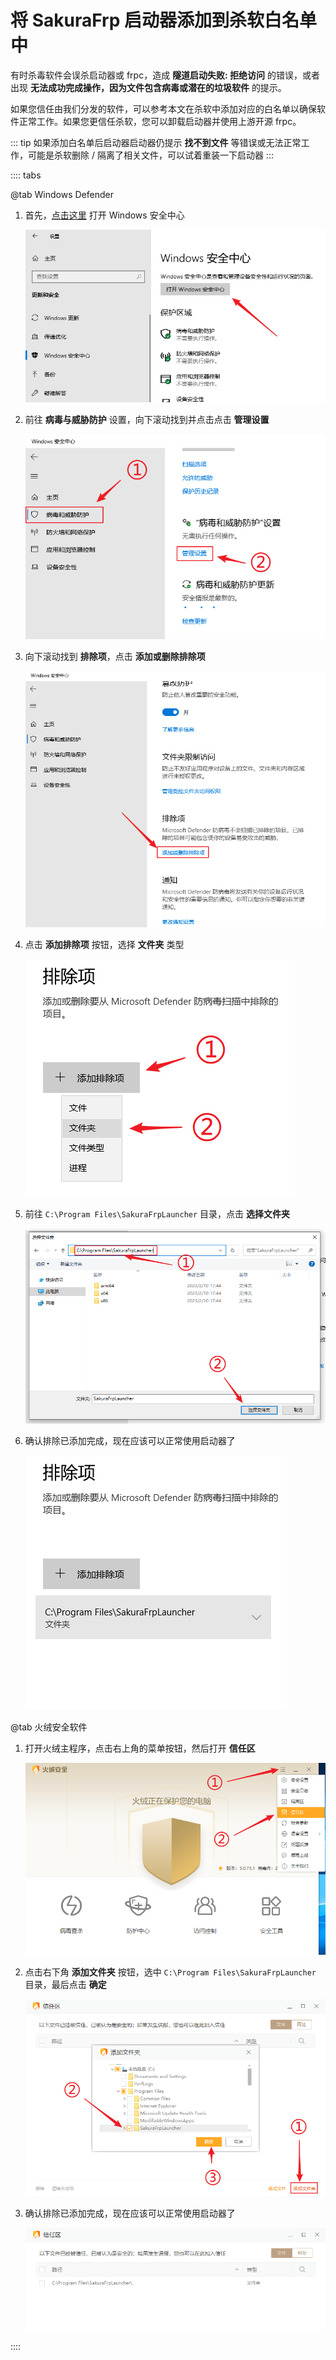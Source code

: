 # 将 SakuraFrp 启动器添加到杀软白名单中

有时杀毒软件会误杀启动器或 frpc，造成 **隧道启动失败: 拒绝访问** 的错误，或者出现 **无法成功完成操作，因为文件包含病毒或潜在的垃圾软件** 的提示。

如果您信任由我们分发的软件，可以参考本文在杀软中添加对应的白名单以确保软件正常工作。如果您更信任杀软，您可以卸载启动器并使用上游开源 frpc。

::: tip
如果添加白名单后启动器启动器仍提示 **找不到文件** 等错误或无法正常工作，可能是杀软删除 / 隔离了相关文件，可以试着重装一下启动器
:::

:::: tabs

@tab Windows Defender

1. 首先，[点击这里](ms-settings:windowsdefender) 打开 Windows 安全中心

   ![](./_images/av-wd-1.png)

1. 前往 **病毒与威胁防护** 设置，向下滚动找到并点击点击 **管理设置**

   ![](./_images/av-wd-2.png)

1. 向下滚动找到 **排除项**，点击 **添加或删除排除项**

   ![](./_images/av-wd-3.png)

1. 点击 **添加排除项** 按钮，选择 **文件夹** 类型

   ![](./_images/av-wd-4.png)

1. 前往 `C:\Program Files\SakuraFrpLauncher` 目录，点击 **选择文件夹**

   ![](./_images/av-wd-5.png)

1. 确认排除已添加完成，现在应该可以正常使用启动器了

   ![](./_images/av-wd-6.png)

@tab 火绒安全软件

1. 打开火绒主程序，点击右上角的菜单按钮，然后打开 **信任区**

   ![](./_images/av-huorong-1.png)

1. 点击右下角 **添加文件夹** 按钮，选中 `C:\Program Files\SakuraFrpLauncher` 目录，最后点击 **确定**

   ![](./_images/av-huorong-2.png)

1. 确认排除已添加完成，现在应该可以正常使用启动器了

   ![](./_images/av-huorong-3.png)

::::
